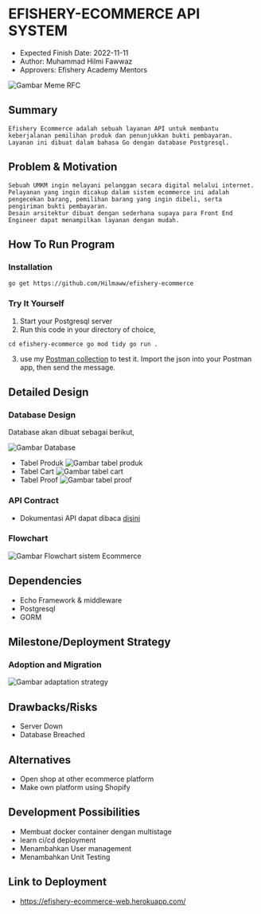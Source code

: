 # EFISHERY-ECOMMERCE API SYSTEM #
- Expected Finish Date: 2022-11-11
- Author: Muhammad Hilmi Fawwaz
- Approvers: Efishery Academy Mentors

![Gambar Meme RFC](static_readme/RFC_Meme.JPG)

## Summary ##
    Efishery Ecommerce adalah sebuah layanan API untuk membantu keberjalanan pemilihan produk dan penunjukkan bukti pembayaran. 
    Layanan ini dibuat dalam bahasa Go dengan database Postgresql.

## Problem & Motivation ##
    Sebuah UMKM ingin melayani pelanggan secara digital melalui internet. Pelayanan yang ingin dicakup dalam sistem ecommerce ini adalah pengecekan barang, pemilihan barang yang ingin dibeli, serta pengiriman bukti pembayaran. 
    Desain arsitektur dibuat dengan sederhana supaya para Front End Engineer dapat menampilkan layanan dengan mudah.

## How To Run Program ##
### Installation ###
`go get https://github.com/Hilmaww/efishery-ecommerce`

### Try It Yourself ###
1. Start your Postgresql server
2. Run this code in your directory of choice,

`
cd efishery-ecommerce
go mod tidy
go run .
`

3. use my [Postman collection](efishery_ecommerce_API.postman_collection.json) to test it. Import the json into your Postman app, then send the message.
## Detailed Design ##
### Database Design ###
Database akan dibuat sebagai berikut,

![Gambar Database](static_readme/ERD.png "Entity Relationship Diagram")

- Tabel Produk
![Gambar tabel produk](static_readme/Tabel_Produk.png)
- Tabel Cart
![Gambar tabel cart](static_readme/Tabel_Cart.png)
- Tabel Proof
![Gambar tabel proof](static_readme/Tabel_Proof.png)
### API Contract ###
* Dokumentasi API dapat dibaca [disini](https://app.swaggerhub.com/apis-docs/HILMIAMBARI27/efishery-ecommerce/1.0.0#/developers/GetProductList)
### Flowchart ###

![Gambar Flowchart sistem Ecommerce](static_readme/efishery-ecommerce-flow-app@2x.png)
## Dependencies ##
- Echo Framework & middleware
- Postgresql
- GORM

## Milestone/Deployment Strategy ##
### Adoption and Migration ###

![Gambar adaptation strategy](static_readme/Adaptation_flow_for_efishery-ecommerce.png)

## Drawbacks/Risks ##
- Server Down
- Database Breached

## Alternatives ##
- Open shop at other ecommerce platform
- Make own platform using Shopify

## Development Possibilities ##
- Membuat docker container dengan multistage
- learn ci/cd deployment
- Menambahkan User management
- Menambahkan Unit Testing

## Link to Deployment ##
* https://efishery-ecommerce-web.herokuapp.com/